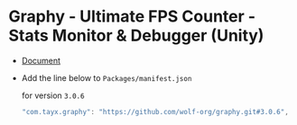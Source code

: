 # Graphy - Ultimate FPS Counter - Stats Monitor & Debugger (Unity)
- [Document](https://github.com/Tayx94/graphy/blob/master/README.md)
- Add the line below to `Packages/manifest.json`

	for version `3.0.6`
	```csharp
	"com.tayx.graphy": "https://github.com/wolf-org/graphy.git#3.0.6",
	```
